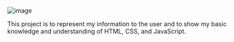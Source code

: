 ![image](https://github.com/schotsuw/New_Portforlio_website/assets/97477021/f51b3aaf-79eb-4555-aa6e-0ede54abe387)

This project is to represent my information to the user and to show my basic knowledge and understanding of HTML, CSS, and JavaScript.
